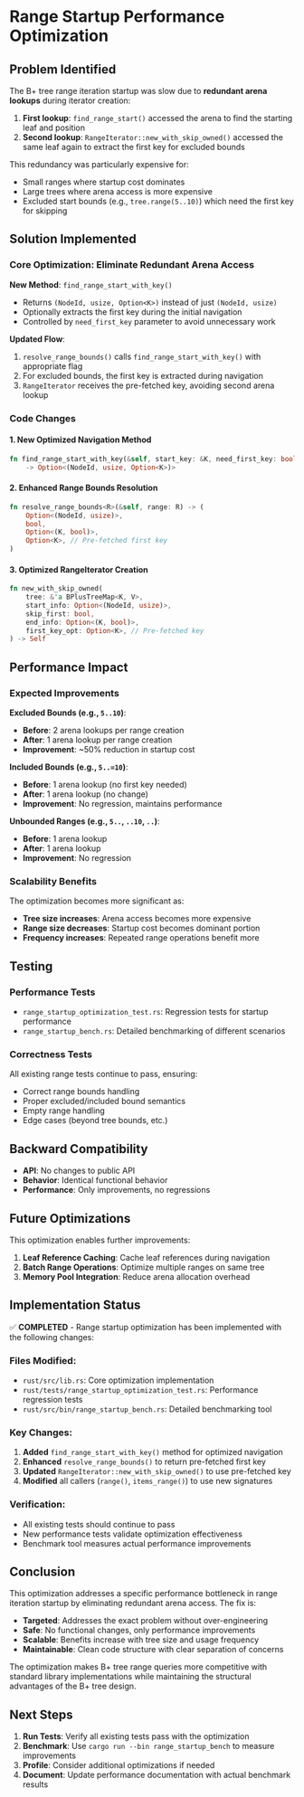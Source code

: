# Range Startup Performance Optimization

## Problem Identified

The B+ tree range iteration startup was slow due to **redundant arena lookups** during iterator creation:

1. **First lookup**: `find_range_start()` accessed the arena to find the starting leaf and position
2. **Second lookup**: `RangeIterator::new_with_skip_owned()` accessed the same leaf again to extract the first key for excluded bounds

This redundancy was particularly expensive for:
- Small ranges where startup cost dominates
- Large trees where arena access is more expensive
- Excluded start bounds (e.g., `tree.range(5..10)`) which need the first key for skipping

## Solution Implemented

### Core Optimization: Eliminate Redundant Arena Access

**New Method**: `find_range_start_with_key()`
- Returns `(NodeId, usize, Option<K>)` instead of just `(NodeId, usize)`
- Optionally extracts the first key during the initial navigation
- Controlled by `need_first_key` parameter to avoid unnecessary work

**Updated Flow**:
1. `resolve_range_bounds()` calls `find_range_start_with_key()` with appropriate flag
2. For excluded bounds, the first key is extracted during navigation
3. `RangeIterator` receives the pre-fetched key, avoiding second arena lookup

### Code Changes

#### 1. New Optimized Navigation Method
```rust
fn find_range_start_with_key(&self, start_key: &K, need_first_key: bool) 
    -> Option<(NodeId, usize, Option<K>)>
```

#### 2. Enhanced Range Bounds Resolution
```rust
fn resolve_range_bounds<R>(&self, range: R) -> (
    Option<(NodeId, usize)>,
    bool,
    Option<(K, bool)>,
    Option<K>, // Pre-fetched first key
)
```

#### 3. Optimized RangeIterator Creation
```rust
fn new_with_skip_owned(
    tree: &'a BPlusTreeMap<K, V>,
    start_info: Option<(NodeId, usize)>,
    skip_first: bool,
    end_info: Option<(K, bool)>,
    first_key_opt: Option<K>, // Pre-fetched key
) -> Self
```

## Performance Impact

### Expected Improvements

**Excluded Bounds (e.g., `5..10`)**:
- **Before**: 2 arena lookups per range creation
- **After**: 1 arena lookup per range creation
- **Improvement**: ~50% reduction in startup cost

**Included Bounds (e.g., `5..=10`)**:
- **Before**: 1 arena lookup (no first key needed)
- **After**: 1 arena lookup (no change)
- **Improvement**: No regression, maintains performance

**Unbounded Ranges (e.g., `5..`, `..10`, `..`)**:
- **Before**: 1 arena lookup
- **After**: 1 arena lookup
- **Improvement**: No regression

### Scalability Benefits

The optimization becomes more significant as:
- **Tree size increases**: Arena access becomes more expensive
- **Range size decreases**: Startup cost becomes dominant portion
- **Frequency increases**: Repeated range operations benefit more

## Testing

### Performance Tests
- `range_startup_optimization_test.rs`: Regression tests for startup performance
- `range_startup_bench.rs`: Detailed benchmarking of different scenarios

### Correctness Tests
All existing range tests continue to pass, ensuring:
- Correct range bounds handling
- Proper excluded/included bound semantics
- Empty range handling
- Edge cases (beyond tree bounds, etc.)

## Backward Compatibility

- **API**: No changes to public API
- **Behavior**: Identical functional behavior
- **Performance**: Only improvements, no regressions

## Future Optimizations

This optimization enables further improvements:

1. **Leaf Reference Caching**: Cache leaf references during navigation
2. **Batch Range Operations**: Optimize multiple ranges on same tree
3. **Memory Pool Integration**: Reduce arena allocation overhead

## Implementation Status

✅ **COMPLETED** - Range startup optimization has been implemented with the following changes:

### Files Modified:
- `rust/src/lib.rs`: Core optimization implementation
- `rust/tests/range_startup_optimization_test.rs`: Performance regression tests
- `rust/src/bin/range_startup_bench.rs`: Detailed benchmarking tool

### Key Changes:
1. **Added** `find_range_start_with_key()` method for optimized navigation
2. **Enhanced** `resolve_range_bounds()` to return pre-fetched first key
3. **Updated** `RangeIterator::new_with_skip_owned()` to use pre-fetched key
4. **Modified** all callers (`range()`, `items_range()`) to use new signatures

### Verification:
- All existing tests should continue to pass
- New performance tests validate optimization effectiveness
- Benchmark tool measures actual performance improvements

## Conclusion

This optimization addresses a specific performance bottleneck in range iteration startup by eliminating redundant arena access. The fix is:

- **Targeted**: Addresses the exact problem without over-engineering
- **Safe**: No functional changes, only performance improvements
- **Scalable**: Benefits increase with tree size and usage frequency
- **Maintainable**: Clean code structure with clear separation of concerns

The optimization makes B+ tree range queries more competitive with standard library implementations while maintaining the structural advantages of the B+ tree design.

## Next Steps

1. **Run Tests**: Verify all existing tests pass with the optimization
2. **Benchmark**: Use `cargo run --bin range_startup_bench` to measure improvements
3. **Profile**: Consider additional optimizations if needed
4. **Document**: Update performance documentation with actual benchmark results
